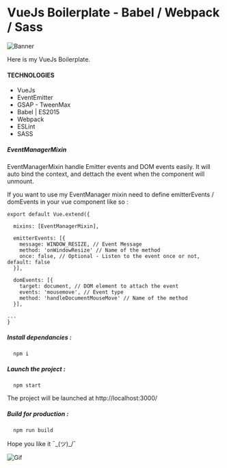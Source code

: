 # VueJs Boilerplate - Babel / Webpack / Sass

![Banner](http://i.imgur.com/kJepFbl.png)

Here is my VueJs Boilerplate.


#### TECHNOLOGIES

* VueJs
* EventEmitter
* GSAP - TweenMax
* Babel | ES2015
* Webpack
* ESLint
* SASS


##### EventManagerMixin

EventManagerMixin handle Emitter events and DOM events easily. It will auto bind the context, and dettach the event when the component will unmount.

If you want to use my EventManager mixin need to define emitterEvents / domEvents in your vue component like so :

```
export default Vue.extend({

  mixins: [EventManagerMixin],

  emitterEvents: [{
    message: WINDOW_RESIZE, // Event Message
    method: 'onWindowResize' // Name of the method
    once: false, // Optional - Listen to the event once or not, default: false
  }],

  domEvents: [{
    target: document, // DOM element to attach the event
    events: 'mousemove', // Event type
    method: 'handleDocumentMouseMove' // Name of the method
  }],

...
}
```


##### Install dependancies :
```shell
  npm i
```


##### Launch the project :
```shell
  npm start
```


The project will be launched at http://localhost:3000/


##### Build for production :
```shell
  npm run build
```


Hope you like it ¯\_(ツ)_/¯

![Gif](https://media.giphy.com/media/yGEbmgiCJYu3u/giphy.gif)
